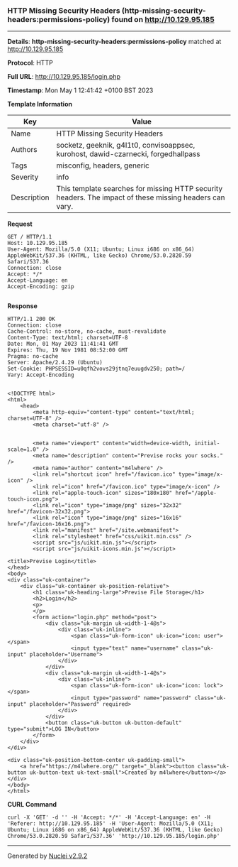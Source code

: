 ### HTTP Missing Security Headers (http-missing-security-headers:permissions-policy) found on http://10.129.95.185
---
**Details**: **http-missing-security-headers:permissions-policy**  matched at http://10.129.95.185

**Protocol**: HTTP

**Full URL**: http://10.129.95.185/login.php

**Timestamp**: Mon May 1 12:41:42 +0100 BST 2023

**Template Information**

| Key | Value |
|---|---|
| Name | HTTP Missing Security Headers |
| Authors | socketz, geeknik, g4l1t0, convisoappsec, kurohost, dawid-czarnecki, forgedhallpass |
| Tags | misconfig, headers, generic |
| Severity | info |
| Description | This template searches for missing HTTP security headers. The impact of these missing headers can vary.<br> |

**Request**
```http
GET / HTTP/1.1
Host: 10.129.95.185
User-Agent: Mozilla/5.0 (X11; Ubuntu; Linux i686 on x86_64) AppleWebKit/537.36 (KHTML, like Gecko) Chrome/53.0.2820.59 Safari/537.36
Connection: close
Accept: */*
Accept-Language: en
Accept-Encoding: gzip


```

**Response**
```http
HTTP/1.1 200 OK
Connection: close
Cache-Control: no-store, no-cache, must-revalidate
Content-Type: text/html; charset=UTF-8
Date: Mon, 01 May 2023 11:41:41 GMT
Expires: Thu, 19 Nov 1981 08:52:00 GMT
Pragma: no-cache
Server: Apache/2.4.29 (Ubuntu)
Set-Cookie: PHPSESSID=u0qfh2vovs29jtnq7euugdv250; path=/
Vary: Accept-Encoding


<!DOCTYPE html>
<html>
    <head>
        <meta http-equiv="content-type" content="text/html; charset=UTF-8" />
        <meta charset="utf-8" />
    
            
        <meta name="viewport" content="width=device-width, initial-scale=1.0" />
        <meta name="description" content="Previse rocks your socks." />
        <meta name="author" content="m4lwhere" />
        <link rel="shortcut icon" href="/favicon.ico" type="image/x-icon" />
        <link rel="icon" href="/favicon.ico" type="image/x-icon" />
        <link rel="apple-touch-icon" sizes="180x180" href="/apple-touch-icon.png">
        <link rel="icon" type="image/png" sizes="32x32" href="/favicon-32x32.png">
        <link rel="icon" type="image/png" sizes="16x16" href="/favicon-16x16.png">
        <link rel="manifest" href="/site.webmanifest">
        <link rel="stylesheet" href="css/uikit.min.css" />
        <script src="js/uikit.min.js"></script>
        <script src="js/uikit-icons.min.js"></script>
   
<title>Previse Login</title>
</head>
<body>
<div class="uk-container">
    <div class="uk-container uk-position-relative">
        <h1 class="uk-heading-large">Previse File Storage</h1>
        <h2>Login</h2>
        <p>
        </p>
        <form action="login.php" method="post">
            <div class="uk-margin uk-width-1-4@s">
                <div class="uk-inline">
                    <span class="uk-form-icon" uk-icon="icon: user"></span>
                    <input type="text" name="username" class="uk-input" placeholder="Username">
                </div>
            </div>
            <div class="uk-margin uk-width-1-4@s">
                <div class="uk-inline">
                    <span class="uk-form-icon" uk-icon="icon: lock"></span>
                    <input type="password" name="password" class="uk-input" placeholder="Password" required>
                </div>
            </div>
            <button class="uk-button uk-button-default" type="submit">LOG IN</button>
        </form>
    </div>
</div>

<div class="uk-position-bottom-center uk-padding-small">
	<a href="https://m4lwhere.org/" target="_blank"><button class="uk-button uk-button-text uk-text-small">Created by m4lwhere</button></a>
</div>
</body>
</html>

```


**CURL Command**
```
curl -X 'GET' -d '' -H 'Accept: */*' -H 'Accept-Language: en' -H 'Referer: http://10.129.95.185' -H 'User-Agent: Mozilla/5.0 (X11; Ubuntu; Linux i686 on x86_64) AppleWebKit/537.36 (KHTML, like Gecko) Chrome/53.0.2820.59 Safari/537.36' 'http://10.129.95.185/login.php'
```
---
Generated by [Nuclei v2.9.2](https://github.com/projectdiscovery/nuclei)